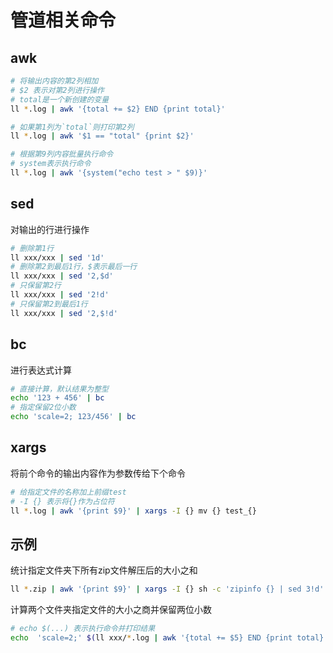 # 管道相关命令

## awk

```bash
# 将输出内容的第2列相加
# $2 表示对第2列进行操作
# total是一个新创建的变量
ll *.log | awk '{total += $2} END {print total}'

# 如果第1列为`total`则打印第2列
ll *.log | awk '$1 == "total" {print $2}'

# 根据第9列内容批量执行命令
# system表示执行命令
ll *.log | awk '{system("echo test > " $9)}'
```

## sed

对输出的行进行操作

```bash
# 删除第1行
ll xxx/xxx | sed '1d'
# 删除第2到最后1行，$表示最后一行
ll xxx/xxx | sed '2,$d'
# 只保留第2行
ll xxx/xxx | sed '2!d'
# 只保留第2到最后1行
ll xxx/xxx | sed '2,$!d'
```


## bc

进行表达式计算

```bash
# 直接计算，默认结果为整型
echo '123 + 456' | bc
# 指定保留2位小数
echo 'scale=2; 123/456' | bc
```

## xargs

将前个命令的输出内容作为参数传给下个命令
```bash
# 给指定文件的名称加上前缀test
# -I {} 表示将{}作为占位符
ll *.log | awk '{print $9}' | xargs -I {} mv {} test_{}
```

## 示例

统计指定文件夹下所有zip文件解压后的大小之和
```bash
ll *.zip | awk '{print $9}' | xargs -I {} sh -c 'zipinfo {} | sed 3!d' | awk '{total += 4$} END {print total/1024/1024/1024}'
```

计算两个文件夹指定文件的大小之商并保留两位小数
```bash
# echo $(...) 表示执行命令并打印结果
echo  'scale=2;' $(ll xxx/*.log | awk '{total += $5} END {print total}') / $(ll yyy/*.log | awk '{total += $5} END {print total}') | bc
```